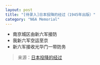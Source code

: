 ```yaml
---
layout: post
title: "[待录入]日本投降的经过（1945年出版）"
category: "N6A Memorial"
---
```

- 南京城区由新六军接防
- 我新六军空运至京
- 新六军接收光华门一带防务

> 来源：[日本投降的经过](https://www.modernhistory.org.cn/#/Detailedreading?fileCode=9999_ts_00522313&treeId=178271955&uniqTag&dirCode=22b9f7cce8c54c83b12adb29c23b7511&bzId&qkTitle&imageUrl=https%3A%2F%2Fiiif.modernhistory.org.cn%2Fiiif%2F2%2F9999_ts_00522313%252F9999_ts_00522313_00118.jpg&contUrl=https%3A%2F%2Fkrwxk-prod.oss-cn-beijing.aliyuncs.com%2F9999_ts_00522313%2F9999_ts_00522313.json)

